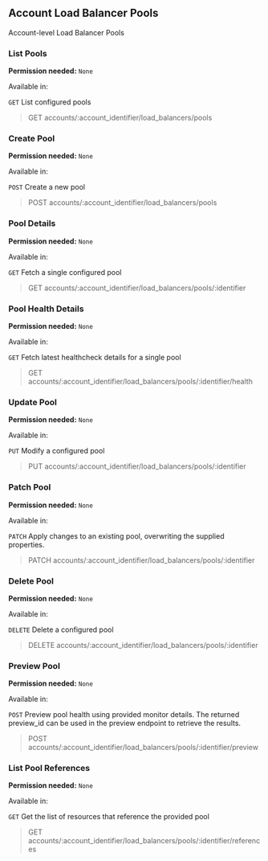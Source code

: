 ## Account Load Balancer Pools

Account-level Load Balancer Pools

### List Pools

**Permission needed:** `None`

Available in:



`GET` List configured pools

> GET accounts/:account_identifier/load_balancers/pools


### Create Pool

**Permission needed:** `None`

Available in:



`POST` Create a new pool

> POST accounts/:account_identifier/load_balancers/pools


### Pool Details

**Permission needed:** `None`

Available in:



`GET` Fetch a single configured pool

> GET accounts/:account_identifier/load_balancers/pools/:identifier


### Pool Health Details

**Permission needed:** `None`

Available in:



`GET` Fetch latest healthcheck details for a single pool

> GET accounts/:account_identifier/load_balancers/pools/:identifier/health


### Update Pool

**Permission needed:** `None`

Available in:



`PUT` Modify a configured pool

> PUT accounts/:account_identifier/load_balancers/pools/:identifier


### Patch Pool

**Permission needed:** `None`

Available in:



`PATCH` Apply changes to an existing pool, overwriting the supplied properties.

> PATCH accounts/:account_identifier/load_balancers/pools/:identifier


### Delete Pool

**Permission needed:** `None`

Available in:



`DELETE` Delete a configured pool

> DELETE accounts/:account_identifier/load_balancers/pools/:identifier


### Preview Pool

**Permission needed:** `None`

Available in:



`POST` Preview pool health using provided monitor details. The returned preview_id can be used in the preview endpoint to retrieve the results.

> POST accounts/:account_identifier/load_balancers/pools/:identifier/preview


### List Pool References

**Permission needed:** `None`

Available in:



`GET` Get the list of resources that reference the provided pool

> GET accounts/:account_identifier/load_balancers/pools/:identifier/references

